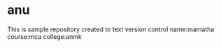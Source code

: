 # anu
This is sample repository created to text version control
name:mamatha
course:mca
college:anmk
